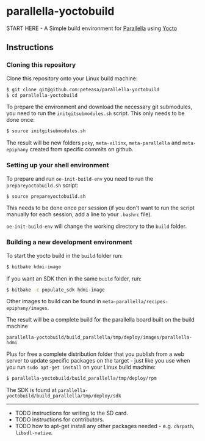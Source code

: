 # parallella-yoctobuild

START HERE - A Simple build environment for [Parallella](http://www.parallella.org/) using [Yocto](http://www.yoctoproject.org/)

## Instructions

### Cloning this repository

Clone this repository onto your Linux build machine:
```bash
$ git clone git@github.com:peteasa/parallella-yoctobuild
$ cd parallella-yoctobuild
```

To prepare the environment and download the necessary git submodules, you need to run the `initgitsubmodules.sh` script. This only needs to be done once:

```bash
$ source initgitsubmodules.sh
```

The result will be new folders `poky`, `meta-xilinx`, `meta-parallella` and `meta-epiphany` created from specific commits on github.

### Setting up your shell environment

To prepare and run `oe-init-build-env` you need to run the `prepareyoctobuild.sh` script:

```bash
$ source prepareyoctobuild.sh
```

This needs to be done once per session (if you don't want to run the script manually for each session, add a line to your `.bashrc` file).

`oe-init-build-env` will change the working directory to the `build` folder.

### Building a new development environment

To start the yocto build in the `build` folder run:

```bash
$ bitbake hdmi-image
```

If you want an SDK then in the same `build` folder, run:

```bash
$ bitbake -c populate_sdk hdmi-image
```

Other images to build can be found in `meta-parallella/recipes-epiphany/images`.

The result will be a complete build for the parallella board built on the build machine

`parallella-yoctobuild/build_parallella/tmp/deploy/images/parallella-hdmi`

Plus for free a complete distribution folder that you publish from a web server to update specific packages on the target - just like you use when you run `sudo apt-get install` on your Linux build machine:

```bash
$ parallella-yoctobuild/build_parallella/tmp/deploy/rpm
```

The SDK is found at `parallella-yoctobuild/build_parallella/tmp/deploy/sdk`

---------------------------------------

  * TODO instructions for writing to the SD card.
  * TODO instructions for contributors.
  * TODO how to apt-get install any other packages needed - e.g. `chrpath`, `libsdl-native`.
